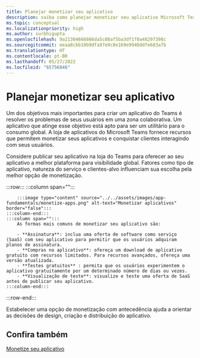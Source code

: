 ```yaml
---
title: Planejar monetizar seu aplicativo
description: saiba como planejar monetizar seu aplicativo Microsoft Teams.
ms.topic: conceptual
ms.localizationpriority: high
ms.author: surbhigupta
ms.openlocfilehash: 9a21304666866da5c08af5ba3df1f0a48297398c
ms.sourcegitcommit: eeaa8cbb10b9dfa97e9c8e169e9940ddfe683a7b
ms.translationtype: HT
ms.contentlocale: pt-BR
ms.lasthandoff: 05/27/2022
ms.locfileid: "65756846"
---
```

# <a name="plan-to-monetize-your-app"></a>Planejar monetizar seu aplicativo

Um dos objetivos mais importantes para criar um aplicativo do Teams é resolver os problemas de seus usuários em uma zona colaborativa. Um aplicativo que atinge esse objetivo está apto para ser um utilitário para o consumo global. A loja de aplicativos do Microsoft Teams fornece recursos que permitem monetizar seus aplicativos e conquistar clientes interagindo com seus usuários.

Considere publicar seu aplicativo na loja do Teams para oferecer ao seu aplicativo a melhor plataforma para visibilidade global. Fatores como tipo de aplicativo, natureza do serviço e clientes-alvo influenciam sua escolha pela melhor opção de monetização.

:::row:::
    :::column span="":::

        :::image type="content" source="../../assets/images/app-fundamentals/monetize-apps.png" alt-text="Monetizar aplicativos" border="false":::
    :::column-end:::
    :::column span="":::
        As formas mais comuns de monetizar seu aplicativo são:

        - **Assinatura**: inclua uma oferta de software como serviço (SaaS) com seu aplicativo para permitir que os usuários adquiram planos de assinatura.
        - **Compras no aplicativo**: ofereça um download de aplicativo gratuito com recursos limitados. Para recursos avançados, ofereça uma versão atualizada.
        - **Testes gratuitos** : permita que os usuários experimentem o aplicativo gratuitamente por um determinado número de dias ou vezes.
        - **Visualização de teste**: visualize e teste uma oferta de SaaS antes de publicar seu aplicativo.
    :::column-end:::
:::row-end:::

<!--
In addition to these features, Teams store also lets you:

- **Free trials**: Offer your app to users for a time-limited usage, so that users can try the app features for a set number of days or times.
- **Test preview**: Preview and test a SaaS offer before you publish your app.-->

Estabelecer uma opção de monetização com antecedência ajuda a orientar as decisões de design, criação e distribuição do aplicativo.

## <a name="see-also"></a>Confira também

[Monetize seu aplicativo](../deploy-and-publish/appsource/prepare/monetize-overview.md)
